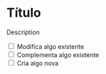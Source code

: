 # Título

Description

<input type="checkbox"> Modifica algo existente <br>
<input type="checkbox"> Complementa algo existente <br>
<input type="checkbox"> Cria algo nova 
